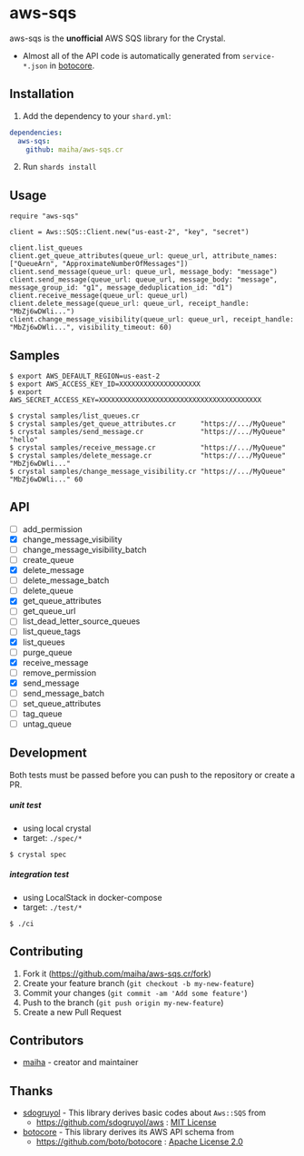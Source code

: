 # aws-sqs

aws-sqs is the **unofficial** AWS SQS library for the Crystal.
* Almost all of the API code is automatically generated from `service-*.json` in [botocore](https://github.com/boto/botocore).

## Installation

1. Add the dependency to your `shard.yml`:

```yaml
dependencies:
  aws-sqs:
    github: maiha/aws-sqs.cr
```

2. Run `shards install`

## Usage

```crystal
require "aws-sqs"

client = Aws::SQS::Client.new("us-east-2", "key", "secret")

client.list_queues
client.get_queue_attributes(queue_url: queue_url, attribute_names: ["QueueArn", "ApproximateNumberOfMessages"])
client.send_message(queue_url: queue_url, message_body: "message")
client.send_message(queue_url: queue_url, message_body: "message", message_group_id: "g1", message_deduplication_id: "d1")
client.receive_message(queue_url: queue_url)
client.delete_message(queue_url: queue_url, receipt_handle: "MbZj6wDWli...")
client.change_message_visibility(queue_url: queue_url, receipt_handle: "MbZj6wDWli...", visibility_timeout: 60)
```

## Samples

```console
$ export AWS_DEFAULT_REGION=us-east-2
$ export AWS_ACCESS_KEY_ID=XXXXXXXXXXXXXXXXXXXX
$ export AWS_SECRET_ACCESS_KEY=XXXXXXXXXXXXXXXXXXXXXXXXXXXXXXXXXXXXXXXX

$ crystal samples/list_queues.cr
$ crystal samples/get_queue_attributes.cr      "https://.../MyQueue"
$ crystal samples/send_message.cr              "https://.../MyQueue" "hello"
$ crystal samples/receive_message.cr           "https://.../MyQueue"
$ crystal samples/delete_message.cr            "https://.../MyQueue" "MbZj6wDWli..."
$ crystal samples/change_message_visibility.cr "https://.../MyQueue" "MbZj6wDWli..." 60
```

## API

* [ ] add_permission
* [x] change_message_visibility
* [ ] change_message_visibility_batch
* [ ] create_queue
* [x] delete_message
* [ ] delete_message_batch
* [ ] delete_queue
* [x] get_queue_attributes
* [ ] get_queue_url
* [ ] list_dead_letter_source_queues
* [ ] list_queue_tags
* [x] list_queues
* [ ] purge_queue
* [x] receive_message
* [ ] remove_permission
* [x] send_message
* [ ] send_message_batch
* [ ] set_queue_attributes
* [ ] tag_queue
* [ ] untag_queue

## Development

Both tests must be passed before you can push to the repository or create a PR.

##### unit test
* using local crystal
* target: `./spec/*`

```console
$ crystal spec
```

##### integration test
* using LocalStack in docker-compose
* target: `./test/*`

```console
$ ./ci
```

## Contributing

1. Fork it (<https://github.com/maiha/aws-sqs.cr/fork>)
2. Create your feature branch (`git checkout -b my-new-feature`)
3. Commit your changes (`git commit -am 'Add some feature'`)
4. Push to the branch (`git push origin my-new-feature`)
5. Create a new Pull Request

## Contributors

- [maiha](https://github.com/maiha) - creator and maintainer

## Thanks

- [sdogruyol](https://github.com/sdogruyol) - This library derives basic codes about `Aws::SQS` from
  - https://github.com/sdogruyol/aws : [MIT License](https://github.com/sdogruyol/aws/blob/master/LICENSE)
- [botocore](https://github.com/boto/botocore) - This library derives its AWS API schema from
  - https://github.com/boto/botocore : [Apache License 2.0](https://github.com/boto/botocore/blob/develop/LICENSE.txt)
